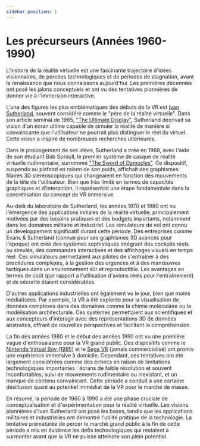 ```yaml
---
sidebar_position: 1
---
```


# Les précurseurs (Années 1960-1990)

L'histoire de la réalité virtuelle est une fascinante trajectoire d'idées visionnaires, de percées technologiques et de périodes de stagnation, avant la renaissance que nous connaissons aujourd'hui. Les premières décennies ont posé les jalons conceptuels et ont vu des tentatives pionnières de donner vie à l'immersion interactive.

L'une des figures les plus emblématiques des débuts de la VR est [Ivan Sutherland](https://fr.wikipedia.org/wiki/Ivan_Sutherland), souvent considéré comme le "père de la réalité virtuelle". Dans son article séminal de 1965, ["The Ultimate Display"](https://worrydream.com/refs/Sutherland_1965_-_The_Ultimate_Display.pdf), Sutherland décrivait sa vision d'un écran ultime capable de simuler la réalité de manière si convaincante que l'utilisateur ne pourrait plus distinguer le réel du virtuel. Cette vision a inspiré de nombreuses recherches ultérieures.

Dans le prolongement de ses idées, Sutherland a créé en 1968, avec l'aide de son étudiant Bob Sproull, le premier système de casque de réalité virtuelle rudimentaire, surnommé ["The Sword of Damocles"](https://www.ulyces.co/news/le-premier-casque-de-realite-virtuelle-a-ete-invente-en-1968/). Ce dispositif, suspendu au plafond en raison de son poids, affichait des graphismes filaires 3D stéréoscopiques qui changeaient en fonction des mouvements de la tête de l'utilisateur. Bien que très limité en termes de capacités graphiques et d'interaction, il représentait une étape fondamentale dans la concrétisation du concept de VR immersive.

Au-delà du laboratoire de Sutherland, les années 1970 et 1980 ont vu l'émergence des applications initiales de la réalité virtuelle, principalement motivées par des besoins pratiques et des budgets importants, notamment dans les domaines militaire et industriel. Les simulateurs de vol ont connu un développement significatif durant cette période. Des entreprises comme Evans & Sutherland (connue pour ses graphismes 3D avancés pour l'époque) ont créé des systèmes sophistiqués intégrant des cockpits réels ou simulés, des commandes interactives et des affichages visuels en temps réel. Ces simulateurs permettaient aux pilotes de s'entraîner à des procédures complexes, à la gestion des urgences et à des manœuvres tactiques dans un environnement sûr et reproductible. Les avantages en termes de coût (par rapport à l'utilisation d'avions réels pour l'entraînement) et de sécurité étaient considérables.

D'autres applications industrielles ont également vu le jour, bien que moins médiatisées. Par exemple, la VR a été explorée pour la visualisation de données complexes dans des domaines comme la chimie moléculaire ou la modélisation architecturale. Ces systèmes permettaient aux scientifiques et aux concepteurs d'interagir avec des représentations 3D de données abstraites, offrant de nouvelles perspectives et facilitant la compréhension.

La fin des années 1980 et le début des années 1990 ont vu une première vague d'enthousiasme pour la VR grand public. Des dispositifs comme le [Nintendo Virtual Boy (1995)](https://fr.wikipedia.org/wiki/Virtual_Boy) et le [Sega VR](https://fr.wikipedia.org/wiki/Sega_VR) (jamais commercialisé) ont promis une expérience immersive à domicile. Cependant, ces tentatives ont été largement considérées comme des échecs en raison de limitations technologiques importantes : écrans de faible résolution et souvent inconfortables, suivi de mouvements rudimentaire ou inexistant, et un manque de contenu convaincant. Cette période a conduit à une certaine désillusion quant au potentiel immédiat de la VR pour le marché de masse.

En résumé, la période de 1960 à 1990 a été une phase cruciale de conceptualisation et d'expérimentation pour la réalité virtuelle. Les visions pionnières d'Ivan Sutherland ont posé les bases, tandis que les applications militaires et industrielles ont démontré l'utilité pratique de la technologie. La tentative prématurée de percer le marché grand public à la fin de cette période a mis en évidence les défis technologiques qui restaient à surmonter avant que la VR ne puisse atteindre son plein potentiel.

